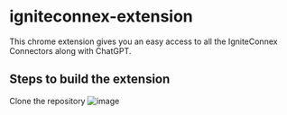 # igniteconnex-extension

This chrome extension gives you an easy access to all the IgniteConnex Connectors along with ChatGPT.

## Steps to build the extension

Clone the repository
![image](https://github.com/ravi-kaushish/igniteconnex-extension/assets/56352064/4a639723-cdf0-4682-b5f9-f620c06068d0)
##
